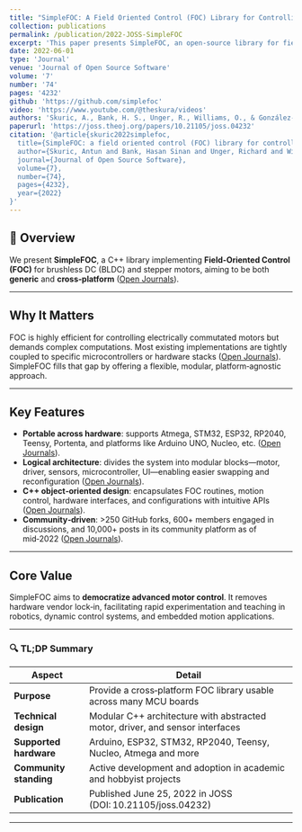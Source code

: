 ```yaml
---
title: "SimpleFOC: A Field Oriented Control (FOC) Library for Controlling Brushless Direct Current (BLDC) and Stepper Motors"
collection: publications
permalink: /publication/2022-JOSS-SimpleFOC
excerpt: 'This paper presents SimpleFOC, an open-source library for field oriented control of BLDC and stepper motors.'
date: 2022-06-01
type: 'Journal'
venue: 'Journal of Open Source Software'
volume: '7'
number: '74'
pages: '4232'
github: 'https://github.com/simplefoc'
video: 'https://www.youtube.com/@theskura/videos'
authors: 'Skuric, A., Bank, H. S., Unger, R., Williams, O., & González-Reyes, D.'
paperurl: 'https://joss.theoj.org/papers/10.21105/joss.04232'
citation: '@article{skuric2022simplefoc,
  title={SimpleFOC: a field oriented control (FOC) library for controlling brushless direct current (BLDC) and stepper motors},
  author={Skuric, Antun and Bank, Hasan Sinan and Unger, Richard and Williams, Owen and Gonzalez-Reyes, David},
  journal={Journal of Open Source Software},
  volume={7},
  number={74},
  pages={4232},
  year={2022}
}'
---
```


## 📌 Overview

We present **SimpleFOC**, a C++ library implementing **Field‑Oriented Control (FOC)** for brushless DC (BLDC) and stepper motors, aiming to be both **generic** and **cross‑platform** ([Open Journals][1]).

---

## Why It Matters

FOC is highly efficient for controlling electrically commutated motors but demands complex computations. Most existing implementations are tightly coupled to specific microcontrollers or hardware stacks ([Open Journals][1]). SimpleFOC fills that gap by offering a flexible, modular, platform‑agnostic approach.

---

## Key Features

* **Portable across hardware**: supports Atmega, STM32, ESP32, RP2040, Teensy, Portenta, and platforms like Arduino UNO, Nucleo, etc. ([Open Journals][1]).
* **Logical architecture**: divides the system into modular blocks—motor, driver, sensors, microcontroller, UI—enabling easier swapping and reconfiguration ([Open Journals][1]).
* **C++ object‑oriented design**: encapsulates FOC routines, motion control, hardware interfaces, and configurations with intuitive APIs ([Open Journals][1]).
* **Community‑driven**: >250 GitHub forks, 600+ members engaged in discussions, and 10,000+ posts in its community platform as of mid‑2022 ([Open Journals][1]).

---

## Core Value

SimpleFOC aims to **democratize advanced motor control**. It removes hardware vendor lock‑in, facilitating rapid experimentation and teaching in robotics, dynamic control systems, and embedded motion applications.

---

### 🔍 TL;DP Summary

| Aspect                 | Detail                                                                        |
| ---------------------- | ----------------------------------------------------------------------------- |
| **Purpose**            | Provide a cross‑platform FOC library usable across many MCU boards            |
| **Technical design**   | Modular C++ architecture with abstracted motor, driver, and sensor interfaces |
| **Supported hardware** | Arduino, ESP32, STM32, RP2040, Teensy, Nucleo, Atmega and more                |
| **Community standing** | Active development and adoption in academic and hobbyist projects             |
| **Publication**        | Published June 25, 2022 in JOSS (DOI: 10.21105/joss.04232)                    |

---

[1]: https://www.theoj.org/joss-papers/joss.04232/10.21105.joss.04232.pdf?utm_source=chatgpt.com "[PDF] SimpleFOC: A Field Oriented Control (FOC) Library ... - Open Journals"
